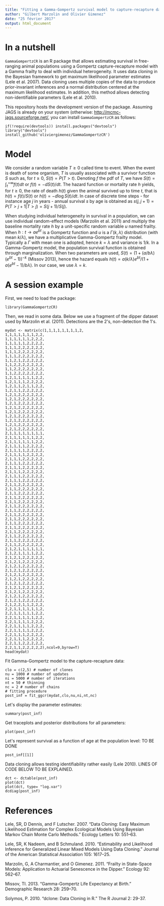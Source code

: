 ```yaml
---
title: "Fitting a Gamma-Gompertz survival model to capture-recapture data collected on free-ranging animal populations"
author: "Gilbert Marzolin and Olivier Gimenez"
date: "25 février 2017"
output: html_document
---
```


# In a nutshell
  
`GammaGompertzCR` is an R package that allows estimating survival in free-ranging animal populations using a Gompertz capture-recapture model with a Gamma frailty to deal with individual heterogeneity. 
It uses data cloning in the Bayesian framework to get maximum likelihood parameter estimates (Lele et al. 2007). Data cloning uses multiple copies of the data to produce prior-invariant inferences and a normal distribution centered at the maximum likelihood estimates. In addition, this method allows detecting non-identifiable parameters (Lele et al. 2010). 

This repository hosts the development version of the package. Assuming JAGS is already on your system (otherwise: <http://mcmc-jags.sourceforge.net/>, you can install `GammaGompertzCR` as follows:
```{r}
if(!require(devtools)) install.packages("devtools")
library("devtools")
install_github('oliviergimenez/GammaGompertzCR')
```

# Model

We consider a random variable $T \geq 0$ called time to event. When the event is death of some organism, $T$ is usually associated with a survivor function $S$ such as, for $t\geq 0$, $S(t) = P(T>t)$. Denoting $f$ the pdf of $T$, we have $S(t)= \int_t^{+ \infty }{f(t)dt}$ or $f(t)=-dS(t)/dt$. The hazard function or mortality rate $h$ yields, for $t \geq 0$, the rate of death $h(t)$ given the animal survived up to time $t$, that is $h(t) = f(t)/S(t)$ or $h(t) = -d\log{S(t)}/dt$. In case of discrete time steps - for instance age $j$ in years - annual survival $s$ by age is obtained as $s(j,j+1) = P(T > j+1|T>j) = S(j+1)/S(j)$.

When studying individual heterogeneity in survival in a population, we can use individual random-effect models (Marzolin et al. 2011) and multiply the baseline mortality rate $h$ by a unit-specific random variable $u$ named frailty. When $h: t \rightarrow a e^{b t}$ is a Gompertz function and $u$ is a $\Gamma(k,\lambda)$ distribution (with mean $k/\lambda$), we have a multiplicative Gamma-Gompertz frailty model. Typically a $\Gamma$ with mean one is adopted, hence $k = \lambda$ and variance is $1/k$. In a Gamma-Gompertz model, the population survival function is obtained through marginalization. When two parameters are used, $S(t)= (1+(a/b\lambda)(e^{bt}-1))^{-k}$ (Missov 2013), hence the hazard equals $h(t)=a(k/\lambda)e^{bt}/(1+a(e^{bt}-1)/b\lambda)$. In our case, we use $\lambda = k$.

# A session example

First, we need to load the package:
```{r}
library(GammaGompertzCR)
```

Then, we read in some data. Below we use a fragment of the dipper dataset used by Marzolin et al. (2011). Detections are the 2's, non-detection the 1's.
```{r}
mydat <- matrix(c(1,1,1,1,1,1,1,1,2,
1,1,1,1,1,1,1,2,2,
1,1,1,1,1,1,2,2,2,
1,1,1,1,1,2,2,2,2,
1,1,1,2,2,2,2,2,2,
1,1,1,2,2,2,2,2,2,
1,1,1,2,2,2,2,2,2,
1,1,2,1,2,2,2,2,2,
1,1,2,2,2,2,2,2,2,
1,1,2,2,2,2,2,2,2,
1,1,2,2,2,2,2,2,2,
1,2,1,1,1,1,1,2,2,
1,2,1,1,1,2,2,2,2,
1,2,1,1,2,1,1,2,2,
1,2,1,1,2,2,2,2,2,
1,2,1,2,2,2,2,2,2,
1,2,1,2,2,2,2,2,2,
1,2,1,2,2,2,2,2,2,
1,2,1,2,2,2,2,2,2,
1,2,1,2,2,2,2,2,2,
1,2,1,2,2,2,2,2,2,
1,2,1,2,2,2,2,2,2,
1,2,1,2,2,2,2,2,2,
1,2,1,2,2,2,2,2,2,
2,1,1,1,1,1,1,1,1,
2,1,1,1,1,1,1,2,2,
2,1,1,1,1,1,1,2,2,
2,1,1,1,1,2,2,2,2,
2,1,1,1,1,2,2,2,2,
2,1,1,1,1,2,2,2,2,
2,1,1,1,2,2,2,2,2,
2,1,1,1,2,2,2,2,2,
2,1,1,1,2,2,2,2,2,
2,1,1,1,2,2,2,2,2,
2,1,1,1,2,2,2,2,2,
2,1,1,1,2,2,2,2,2,
2,1,1,2,2,2,2,2,2,
2,1,1,2,2,2,2,2,2,
2,1,1,2,2,2,2,2,2,
2,1,1,2,2,2,2,2,2,
2,1,1,2,2,2,2,2,2,
2,1,1,2,2,2,2,2,2,
2,1,1,2,2,2,2,2,2,
2,1,1,2,2,2,2,2,2,
2,1,1,2,2,2,2,2,2,
2,1,1,2,2,2,2,2,2,
2,1,1,2,2,2,2,2,2,
2,1,1,2,2,2,2,2,2,
2,1,1,2,2,2,2,2,2,
2,1,1,2,2,2,2,2,2,
2,1,1,2,2,2,2,2,2,
2,1,2,1,1,1,1,1,1,
2,1,2,1,1,1,1,2,2,
2,1,2,1,2,2,2,2,2,
2,1,2,1,2,2,2,2,2,
2,1,2,1,2,2,2,2,2,
2,1,2,1,2,2,2,2,2,
2,1,2,1,2,2,2,2,2,
2,1,2,1,2,2,2,2,2,
2,1,2,1,2,2,2,2,2,
2,1,2,1,2,2,2,2,2,
2,1,2,1,2,2,2,2,2,
2,1,2,1,2,2,2,2,2,
2,1,2,1,2,2,2,2,2,
2,1,2,2,1,1,2,2,2,
2,2,1,1,1,1,1,1,2,
2,2,1,1,1,1,1,2,2,
2,2,1,1,1,1,1,2,2,
2,2,1,1,1,1,2,2,2,
2,2,1,1,1,1,2,2,2,
2,2,1,1,1,1,2,2,2,
2,2,1,1,1,2,2,2,2,
2,2,1,1,1,2,2,2,2,
2,2,1,1,2,2,2,2,2,
2,2,1,1,2,2,2,2,2),ncol=9,byrow=T)
head(mydat)
```

Fit Gamma-Gompertz model to the capture-recapture data:
```{r}
clo = c(2,5) # number of clones
nu = 1000 # number of updates
ni = 5000 # number of iterations
nt = 50 # thinning
nc = 2 # number of chains
# fitting procedure
post_inf = fit_ggcr(mydat,clo,nu,ni,nt,nc)
```

Let's display the parameter estimates:      
```{r}
summary(post_inf)
```

Get traceplots and posterior distributions for all parameters:
```{r}
plot(post_inf)
```

Let's represent survival as a function of age at the population level: TO BE DONE
```{r}
post_inf[[1]]
```

Data cloning allows testing identifiability rather easily (Lele 2010). LINES OF CODE BELOW TO BE EXPLAINED.   
```{r}
dct <- dctable(post_inf)
plot(dct)
plot(dct, type= "log.var")
dcdiag(post_inf)
```

# References

Lele, SR, D Dennis, and F Lutscher. 2007. “Data Cloning: Easy Maximum Likelihood Estimation for Complex Ecological Models Using Bayesian Markov Chain Monte Carlo Methods.” Ecology Letters 10: 551–63.

Lele, SR, K Nadeem, and B Schmuland. 2010. “Estimability and Likelihood Inference for Generalized Linear Mixed Models Using Data Cloning.” Journal of the American Statistical Association 105: 1617–25.

Marzolin, G, A Charmantier, and O Gimenez. 2011. “Frailty in State-Space Models: Application to Actuarial Senescence in the Dipper.” Ecology 92: 562–67.

Missov, TI. 2013. “Gamma-Gompertz Life Expectancy at Birth.” Demographic Research 28: 259–70.

Solymos, P. 2010. “dclone: Data Cloning in R.” The R Journal 2: 29-37.
